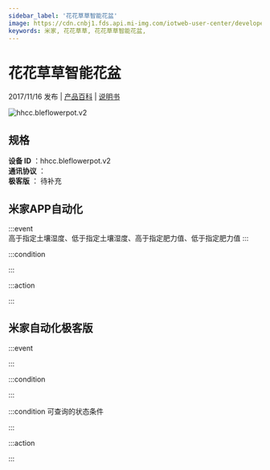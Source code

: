 ```yaml
---
sidebar_label: '花花草草智能花盆'
image: https://cdn.cnbj1.fds.api.mi-img.com/iotweb-user-center/developer_1678870888805cz9jqX5U.png?GalaxyAccessKeyId=AKVGLQWBOVIRQ3XLEW&Expires=9223372036854775807&Signature=FnlesYIdGxYbHA5x3stwDI8XqN8=
keywords: 米家, 花花草草, 花花草草智能花盆, 
---
```

# 花花草草智能花盆

2017/11/16 发布 | [产品百科](https://home.mi.com/webapp/content/baike/product/index.html?model=hhcc.bleflowerpot.v2/) | [说明书](https://home.mi.com/views/introduction.html?model=hhcc.bleflowerpot.v2&region=cn)

![hhcc.bleflowerpot.v2](https://cdn.cnbj1.fds.api.mi-img.com/iotweb-user-center/developer_1678870888805cz9jqX5U.png?GalaxyAccessKeyId=AKVGLQWBOVIRQ3XLEW&Expires=9223372036854775807&Signature=FnlesYIdGxYbHA5x3stwDI8XqN8=)

## 规格  
> 
**设备 ID** ：hhcc.bleflowerpot.v2  
**通讯协议** ：  
**极客版**  ： 待补充 


## 米家APP自动化  

:::event  
高于指定土壤湿度、低于指定土壤湿度、高于指定肥力值、低于指定肥力值
:::

:::condition  

:::

:::action   

:::

## 米家自动化极客版  

:::event  

:::

:::condition  

:::

:::condition 可查询的状态条件  

:::

:::action  

:::

        
